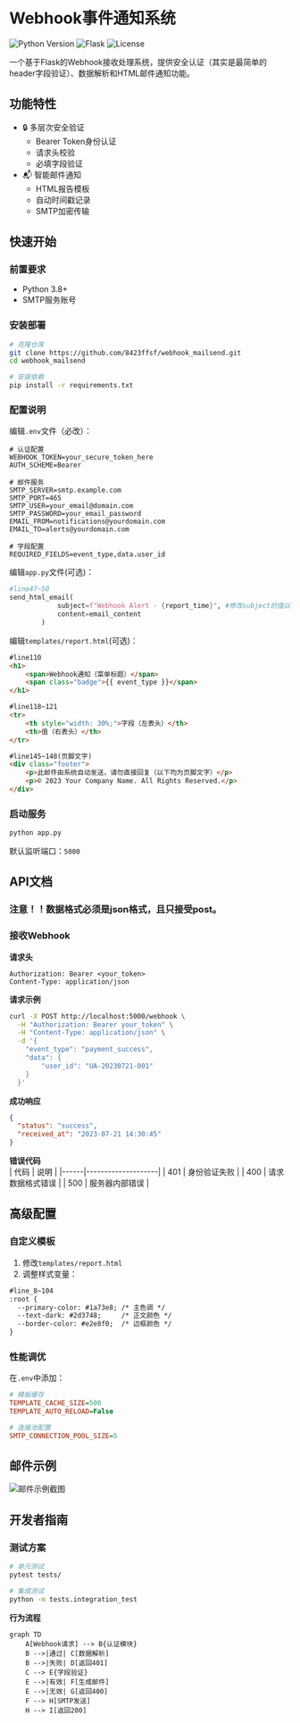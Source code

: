 
# Webhook事件通知系统

![Python Version](https://img.shields.io/badge/python-3.8%2B-blue)
![Flask](https://img.shields.io/badge/flask-2.0%2B-green)
![License](https://img.shields.io/badge/license-MIT-green)

一个基于Flask的Webhook接收处理系统，提供安全认证（其实是最简单的header字段验证）、数据解析和HTML邮件通知功能。

## 功能特性

- 🔒 多层次安全验证
  - Bearer Token身份认证
  - 请求头校验
  - 必填字段验证
- 📬 智能邮件通知
  - HTML报告模板
  - 自动时间戳记录
  - SMTP加密传输
    
## 快速开始

### 前置要求

- Python 3.8+
- SMTP服务账号

### 安装部署

```bash
# 克隆仓库
git clone https://github.com/8423ffsf/webhook_mailsend.git
cd webhook_mailsend

# 安装依赖
pip install -r requirements.txt
```

### 配置说明

编辑`.env`文件（必改）：

```.env
# 认证配置
WEBHOOK_TOKEN=your_secure_token_here
AUTH_SCHEME=Bearer

# 邮件服务
SMTP_SERVER=smtp.example.com
SMTP_PORT=465
SMTP_USER=your_email@domain.com
SMTP_PASSWORD=your_email_password
EMAIL_FROM=notifications@yourdomain.com
EMAIL_TO=alerts@yourdomain.com

# 字段配置
REQUIRED_FIELDS=event_type,data.user_id
```

编辑`app.py`文件(可选)：

```python
#line47~50
send_html_email(
            subject=f"Webhook Alert - {report_time}", #修改subject的值以改变邮件通知的标题
            content=email_content
        )
```

编辑`templates/report.html`(可选)：

```html
#line110
<h1>
    <span>Webhook通知（菜单标题）</span>
    <span class="badge">{{ event_type }}</span>
</h1>

#line118~121
<tr>
    <th style="width: 30%;">字段（左表头）</th>
    <th>值（右表头）</th>
</tr>

#line145~148(页脚文字)
<div class="footer">
    <p>此邮件由系统自动发送，请勿直接回复（以下均为页脚文字）</p>
    <p>© 2023 Your Company Name. All Rights Reserved.</p>
</div>


```

### 启动服务

```bash
python app.py
```

默认监听端口：`5000`

## API文档

### 注意！！数据格式必须是json格式，且只接受post。

### 接收Webhook

**请求头**  
```http
Authorization: Bearer <your_token>
Content-Type: application/json
```

**请求示例**  
```bash
curl -X POST http://localhost:5000/webhook \
  -H "Authorization: Bearer your_token" \
  -H "Content-Type: application/json" \
  -d '{
    "event_type": "payment_success",
    "data": {
        "user_id": "UA-20230721-001"
    }
  }'
```

**成功响应**  
```json
{
  "status": "success",
  "received_at": "2023-07-21 14:30:45"
}
```

**错误代码**  
| 代码 | 说明               |
|------|--------------------|
| 401  | 身份验证失败       |
| 400  | 请求数据格式错误   |
| 500  | 服务器内部错误     |

## 高级配置

### 自定义模板

1. 修改`templates/report.html`
2. 调整样式变量：
```html
#line_8~104
:root {
  --primary-color: #1a73e8; /* 主色调 */
  --text-dark: #2d3748;     /* 正文颜色 */
  --border-color: #e2e8f0;  /* 边框颜色 */
}
```

### 性能调优

在`.env`中添加：
```ini
# 模板缓存
TEMPLATE_CACHE_SIZE=500
TEMPLATE_AUTO_RELOAD=False

# 连接池配置
SMTP_CONNECTION_POOL_SIZE=5
```

## 邮件示例

![邮件示例截图](https://github.com/8423ffsf/webhook_mailsend/blob/main/img/IMG_20250525_034530.jpg)

## 开发者指南

### 测试方案
```bash
# 单元测试
pytest tests/

# 集成测试
python -m tests.integration_test
```


**行为流程**  
```mermaid
graph TD
    A[Webhook请求] --> B{认证模块}
    B -->|通过| C[数据解析]
    B -->|失败| D[返回401]
    C --> E{字段验证}
    E -->|有效| F[生成邮件]
    E -->|无效| G[返回400]
    F --> H[SMTP发送]
    H --> I[返回200]
```
